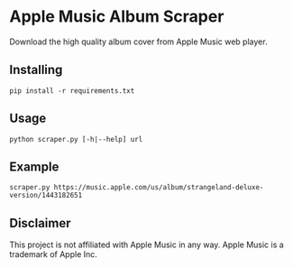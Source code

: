 # Apple Music Album Scraper

Download the high quality album cover from Apple Music web player.

## Installing

```
pip install -r requirements.txt
```

## Usage

```
python scraper.py [-h|--help] url
```

## Example

```
scraper.py https://music.apple.com/us/album/strangeland-deluxe-version/1443182651
```

## Disclaimer

This project is not affiliated with Apple Music in any way. Apple Music is a trademark of Apple Inc.

